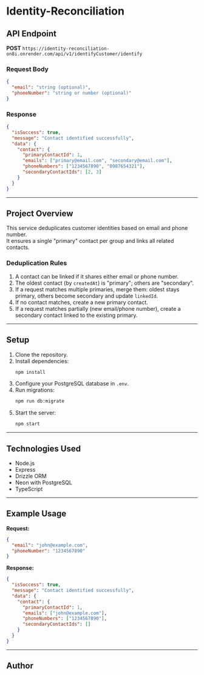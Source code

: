 # Identity-Reconciliation

## API Endpoint

**POST** `https://identity-reconciliation-on8i.onrender.com/api/v1/identifyCustomer/identify`

### Request Body

```json
{
  "email": "string (optional)",
  "phoneNumber": "string or number (optional)"
}
```

### Response

```json
{
  "isSuccess": true,
  "message": "Contact identified successfully",
  "data": {
    "contact": {
      "primaryContactId": 1,
      "emails": ["primary@email.com", "secondary@email.com"],
      "phoneNumbers": ["1234567890", "0987654321"],
      "secondaryContactIds": [2, 3]
    }
  }
}
```

---

## Project Overview

This service deduplicates customer identities based on email and phone number.  
It ensures a single "primary" contact per group and links all related contacts.

### Deduplication Rules

1. A contact can be linked if it shares either email or phone number.
2. The oldest contact (by `createdAt`) is "primary"; others are "secondary".
3. If a request matches multiple primaries, merge them: oldest stays primary, others become secondary and update `linkedId`.
4. If no contact matches, create a new primary contact.
5. If a request matches partially (new email/phone number), create a secondary contact linked to the existing primary.

---

## Setup

1. Clone the repository.
2. Install dependencies:
   ```bash
   npm install
   ```
3. Configure your PostgreSQL database in `.env`.
4. Run migrations:
   ```bash
   npm run db:migrate
   ```
5. Start the server:
   ```bash
   npm start
   ```

---

## Technologies Used

- Node.js
- Express
- Drizzle ORM
- Neon with PostgreSQL
- TypeScript

---

## Example Usage

**Request:**
```json
{
  "email": "john@example.com",
  "phoneNumber": "1234567890"
}
```

**Response:**
```json
{
  "isSuccess": true,
  "message": "Contact identified successfully",
  "data": {
    "contact": {
      "primaryContactId": 1,
      "emails": ["john@example.com"],
      "phoneNumbers": ["1234567890"],
      "secondaryContactIds": []
    }
  }
}
```

---

## Author
